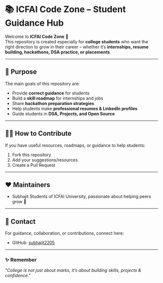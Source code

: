 # 📚 ICFAI Code Zone – Student Guidance Hub

Welcome to **ICFAI Code Zone** 🚀  
This repository is created especially for **college students** who want the right direction to grow in their career – whether it’s **internships, resume building, hackathons, DSA practice, or placements**.

---

## 🎯 Purpose
The main goals of this repository are:
- Provide **correct guidance** for students
- Build a **skill roadmap** for internships and jobs
- Share **hackathon preparation strategies**
- Help students make **professional resumes & LinkedIn profiles**
- Guide students in **DSA, Projects, and Open Source**

---

## 👨‍💻 How to Contribute
If you have useful resources, roadmaps, or guidance to help students:
1. Fork this repository  
2. Add your suggestions/resources  
3. Create a Pull Request  

---

## ❤️ Maintainers
- Subhajit 
Students of ICFAI University, passionate about helping peers grow 🚀  

---

## 📩 Contact
For guidance, collaboration, or contributions, connect here:  
- GitHub: [subhajit2205](https://github.com/subhajit2205)

---

### ✨ Remember
*"College is not just about marks, it’s about building skills, projects & confidence."*

